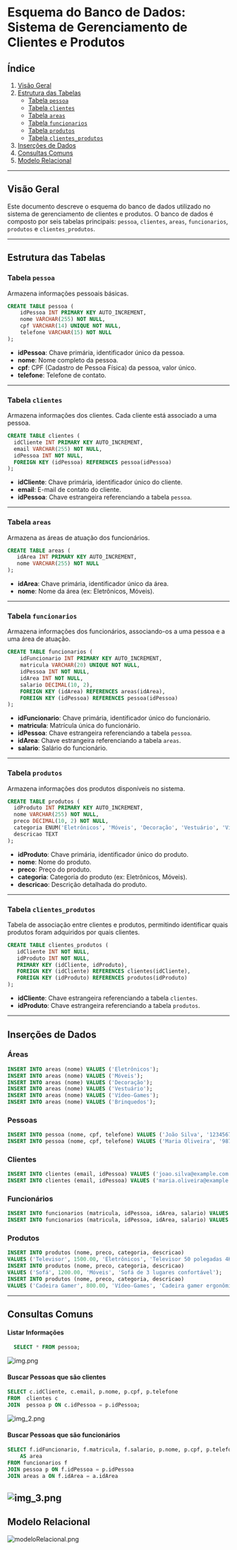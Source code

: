 
# Esquema do Banco de Dados: Sistema de Gerenciamento de Clientes e Produtos

## Índice

1. [Visão Geral](#visão-geral)
2. [Estrutura das Tabelas](#estrutura-das-tabelas)
   - [Tabela `pessoa`](#tabela-pessoa)
   - [Tabela `clientes`](#tabela-clientes)
   - [Tabela `areas`](#tabela-areas)
   - [Tabela `funcionarios`](#tabela-funcionarios)
   - [Tabela `produtos`](#tabela-produtos)
   - [Tabela `clientes_produtos`](#tabela-clientes_produtos)
3. [Inserções de Dados](#inserções-de-dados)
4. [Consultas Comuns](#consultas-comuns)
5. [Modelo Relacional](#modelo-relacional)

---

## Visão Geral

Este documento descreve o esquema do banco de dados utilizado no sistema de gerenciamento de clientes e produtos. O banco de dados é composto por seis tabelas principais: `pessoa`, `clientes`, `areas`, `funcionarios`, `produtos` e `clientes_produtos`.

---

## Estrutura das Tabelas

### Tabela `pessoa`

Armazena informações pessoais básicas.

```sql
CREATE TABLE pessoa (
    idPessoa INT PRIMARY KEY AUTO_INCREMENT,
    nome VARCHAR(255) NOT NULL,
    cpf VARCHAR(14) UNIQUE NOT NULL,
    telefone VARCHAR(15) NOT NULL
);
```

- **idPessoa**: Chave primária, identificador único da pessoa.
- **nome**: Nome completo da pessoa.
- **cpf**: CPF (Cadastro de Pessoa Física) da pessoa, valor único.
- **telefone**: Telefone de contato.

---

### Tabela `clientes`

Armazena informações dos clientes. Cada cliente está associado a uma pessoa.

```sql
CREATE TABLE clientes (
  idCliente INT PRIMARY KEY AUTO_INCREMENT,
  email VARCHAR(255) NOT NULL,
  idPessoa INT NOT NULL,
  FOREIGN KEY (idPessoa) REFERENCES pessoa(idPessoa)
);
```

- **idCliente**: Chave primária, identificador único do cliente.
- **email**: E-mail de contato do cliente.
- **idPessoa**: Chave estrangeira referenciando a tabela `pessoa`.

---

### Tabela `areas`

Armazena as áreas de atuação dos funcionários.

```sql
CREATE TABLE areas (
   idArea INT PRIMARY KEY AUTO_INCREMENT,
   nome VARCHAR(255) NOT NULL
);
```

- **idArea**: Chave primária, identificador único da área.
- **nome**: Nome da área (ex: Eletrônicos, Móveis).

---

### Tabela `funcionarios`

Armazena informações dos funcionários, associando-os a uma pessoa e a uma área de atuação.

```sql
CREATE TABLE funcionarios (
    idFuncionario INT PRIMARY KEY AUTO_INCREMENT,
    matricula VARCHAR(20) UNIQUE NOT NULL,
    idPessoa INT NOT NULL,
    idArea INT NOT NULL,
    salario DECIMAL(10, 2),
    FOREIGN KEY (idArea) REFERENCES areas(idArea),
    FOREIGN KEY (idPessoa) REFERENCES pessoa(idPessoa)
);
```

- **idFuncionario**: Chave primária, identificador único do funcionário.
- **matricula**: Matrícula única do funcionário.
- **idPessoa**: Chave estrangeira referenciando a tabela `pessoa`.
- **idArea**: Chave estrangeira referenciando a tabela `areas`.
- **salario**: Salário do funcionário.

---

### Tabela `produtos`

Armazena informações dos produtos disponíveis no sistema.

```sql
CREATE TABLE produtos (
  idProduto INT PRIMARY KEY AUTO_INCREMENT,
  nome VARCHAR(255) NOT NULL,
  preco DECIMAL(10, 2) NOT NULL,
  categoria ENUM('Eletrônicos', 'Móveis', 'Decoração', 'Vestuário', 'Vídeo-Games', 'Brinquedos') NOT NULL,
  descricao TEXT
);
```

- **idProduto**: Chave primária, identificador único do produto.
- **nome**: Nome do produto.
- **preco**: Preço do produto.
- **categoria**: Categoria do produto (ex: Eletrônicos, Móveis).
- **descricao**: Descrição detalhada do produto.

---

### Tabela `clientes_produtos`

Tabela de associação entre clientes e produtos, permitindo identificar quais produtos foram adquiridos por quais clientes.

```sql
CREATE TABLE clientes_produtos (
   idCliente INT NOT NULL,
   idProduto INT NOT NULL,
   PRIMARY KEY (idCliente, idProduto),
   FOREIGN KEY (idCliente) REFERENCES clientes(idCliente),
   FOREIGN KEY (idProduto) REFERENCES produtos(idProduto)
);
```

- **idCliente**: Chave estrangeira referenciando a tabela `clientes`.
- **idProduto**: Chave estrangeira referenciando a tabela `produtos`.

---

## Inserções de Dados

### Áreas

```sql
INSERT INTO areas (nome) VALUES ('Eletrônicos');
INSERT INTO areas (nome) VALUES ('Móveis');
INSERT INTO areas (nome) VALUES ('Decoração');
INSERT INTO areas (nome) VALUES ('Vestuário');
INSERT INTO areas (nome) VALUES ('Vídeo-Games');
INSERT INTO areas (nome) VALUES ('Brinquedos');
```

### Pessoas

```sql
INSERT INTO pessoa (nome, cpf, telefone) VALUES ('João Silva', '12345678909', '11987654321');
INSERT INTO pessoa (nome, cpf, telefone) VALUES ('Maria Oliveira', '98765432100', '11876543210');
```

### Clientes

```sql
INSERT INTO clientes (email, idPessoa) VALUES ('joao.silva@example.com', 1);
INSERT INTO clientes (email, idPessoa) VALUES ('maria.oliveira@example.com', 2);
```

### Funcionários

```sql
INSERT INTO funcionarios (matricula, idPessoa, idArea, salario) VALUES ('MAT001', 1, 1, 3000.00);
INSERT INTO funcionarios (matricula, idPessoa, idArea, salario) VALUES ('MAT002', 2, 2, 4000.00);
```

### Produtos

```sql
INSERT INTO produtos (nome, preco, categoria, descricao)
VALUES ('Televisor', 1500.00, 'Eletrônicos', 'Televisor 50 polegadas 4K');
INSERT INTO produtos (nome, preco, categoria, descricao)
VALUES ('Sofá', 1200.00, 'Móveis', 'Sofá de 3 lugares confortável');
INSERT INTO produtos (nome, preco, categoria, descricao)
VALUES ('Cadeira Gamer', 800.00, 'Vídeo-Games', 'Cadeira gamer ergonômica');
```

---

## Consultas Comuns

#### Listar Informações
```sql
  SELECT * FROM pessoa;
```
![img.png](img.png)
   
#### Buscar Pessoas que são clientes
```sql
SELECT c.idCliente, c.email, p.nome, p.cpf, p.telefone
FROM  clientes c
JOIN  pessoa p ON c.idPessoa = p.idPessoa;
```
![img_2.png](img_2.png)


#### Buscar Pessoas que são funcionários
```sql
SELECT f.idFuncionario, f.matricula, f.salario, p.nome, p.cpf, p.telefone, a.nome
    AS area
FROM funcionarios f
JOIN pessoa p ON f.idPessoa = p.idPessoa
JOIN areas a ON f.idArea = a.idArea
```
![img_3.png](img_3.png)
---

## Modelo Relacional
![modeloRelacional.png](../../database/modeloRelacional.png)
